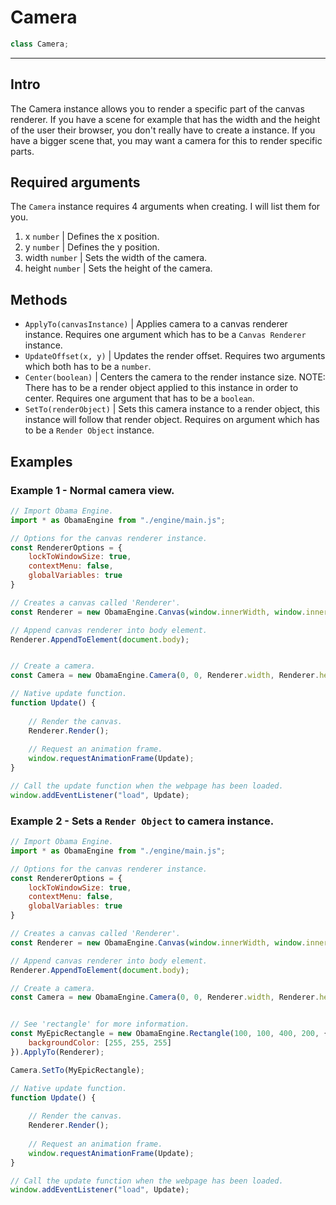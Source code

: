 # Camera
```javascript
class Camera;
```

- - -

## Intro
The Camera instance allows you to render a specific part of the canvas renderer. If you have a scene for example that has the width and the height of the user their browser, you don't really have to create a instance. If you have a bigger scene that, you may want a camera for this to render specific parts.

## Required arguments
The ``Camera`` instance requires 4 arguments when creating. I will list them for you.

1. x ``number`` | Defines the x position.
2. y ``number`` | Defines the y position.
3. width ``number`` | Sets the width of the camera.
4. height ``number`` | Sets the height of the camera.

## Methods

- ``ApplyTo(canvasInstance)`` | Applies camera to a canvas renderer instance. Requires one argument which has to be a ``Canvas Renderer`` instance.
- ``UpdateOffset(x, y)`` | Updates the render offset. Requires two arguments which both has to be a ``number``.
- ``Center(boolean)`` | Centers the camera to the render instance size. NOTE: There has to be a render object applied to this instance in order to center. Requires one argument that has to be a ``boolean``.
-  ``SetTo(renderObject)`` | Sets this camera instance to a render object, this instance will follow that render object. Requires on argument which has to be a ``Render Object`` instance.

## Examples

### Example 1 - Normal camera view.
```javascript
// Import Obama Engine.
import * as ObamaEngine from "./engine/main.js";

// Options for the canvas renderer instance.
const RendererOptions = {
    lockToWindowSize: true,
    contextMenu: false,
    globalVariables: true
}

// Creates a canvas called 'Renderer'.
const Renderer = new ObamaEngine.Canvas(window.innerWidth, window.innerHeight, RendererOptions);

// Append canvas renderer into body element.
Renderer.AppendToElement(document.body);


// Create a camera.
const Camera = new ObamaEngine.Camera(0, 0, Renderer.width, Renderer.height).ApplyTo(Renderer);

// Native update function.
function Update() {
	
	// Render the canvas.
	Renderer.Render();
	
	// Request an animation frame.
	window.requestAnimationFrame(Update);
}

// Call the update function when the webpage has been loaded.
window.addEventListener("load", Update);
```

### Example 2 - Sets a ``Render Object`` to camera instance.
```javascript
// Import Obama Engine.
import * as ObamaEngine from "./engine/main.js";

// Options for the canvas renderer instance.
const RendererOptions = {
    lockToWindowSize: true,
    contextMenu: false,
    globalVariables: true
}

// Creates a canvas called 'Renderer'.
const Renderer = new ObamaEngine.Canvas(window.innerWidth, window.innerHeight, RendererOptions);

// Append canvas renderer into body element.
Renderer.AppendToElement(document.body);

// Create a camera.
const Camera = new ObamaEngine.Camera(0, 0, Renderer.width, Renderer.height).ApplyTo(Renderer);


// See 'rectangle' for more information.
const MyEpicRectangle = new ObamaEngine.Rectangle(100, 100, 400, 200, {
	backgroundColor: [255, 255, 255]
}).ApplyTo(Renderer);

Camera.SetTo(MyEpicRectangle);

// Native update function.
function Update() {
	
	// Render the canvas.
	Renderer.Render();
	
	// Request an animation frame.
	window.requestAnimationFrame(Update);
}

// Call the update function when the webpage has been loaded.
window.addEventListener("load", Update);
```
